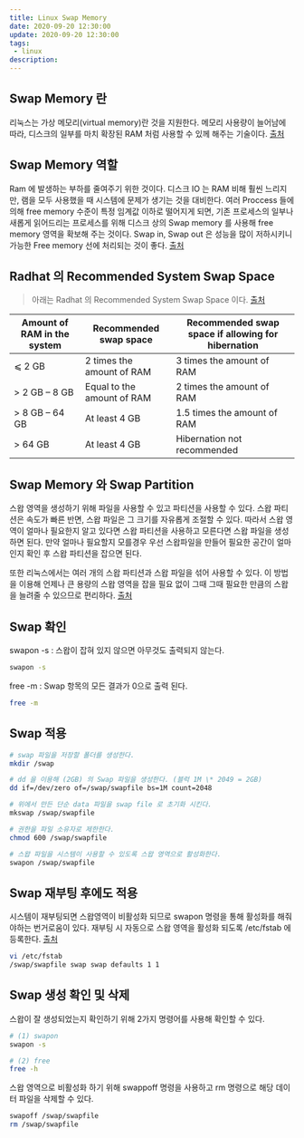 ```yaml
---
title: Linux Swap Memory
date: 2020-09-20 12:30:00
update: 2020-09-20 12:30:00
tags:
 - linux
description:
---
```


## Swap Memory 란

리눅스는 가상 메모리(virtual memory)란 것을 지원한다. 메모리 사용량이 늘어남에 따라,
디스크의 일부를 마치 확장된 RAM 처럼 사용할 수 있께 해주는 기술이다.
[출처](<https://3dmpengines.tistory.com/1663#:~:text=%EB%A6%AC%EB%88%85%EC%8A%A4%EB%8A%94%20%EA%B0%80%EC%83%81%20%EB%A9%94%EB%AA%A8%EB%A6%AC(virtual%20memory)%EB%9E%80%20%EA%B2%83%EC%9D%84%20%EC%A7%80%EC%9B%90%ED%95%9C%EB%8B%A4.&text=%EC%9D%B4%EB%A0%87%EB%93%AF%20%EA%B0%80%EC%83%81%EC%A0%81%EC%9D%B8%20%EB%A9%94%EB%AA%A8%EB%A6%AC%EB%A1%9C,%EB%B0%94%EA%BF%94%EC%B9%98%EA%B8%B0%EB%A5%BC%20%ED%95%9C%EB%8B%A4%EB%8A%94%20%EB%9C%BB>)

## Swap Memory 역할

Ram 에 발생하는 부하를 줄여주기 위한 것이다.
디스크 IO 는 RAM 비해 훨씬 느리지만, 램을 모두 사용했을 때 시스템에 문제가 생기는 것을 대비한다.
여러 Proccess 들에 의해 free memory 수준이 특정 임계값 이하로 떨어지게 되면, 기존 프로세스의 일부나 새롭게 읽어드리는 프로세스를 위해
디스크 상의 Swap memory 를 사용해 free memory 영역을 확보해 주는 것이다.
Swap in, Swap out 은 성능을 많이 저하시키니 가능한 Free memory 선에 처리되는 것이 좋다.
[출처](https://spr2ad.tistory.com/130)

## Radhat 의 Recommended System Swap Space

> 아래는 Radhat 의 Recommended System Swap Space 이다. [출처](https://access.redhat.com/documentation/en-us/red_hat_enterprise_linux/7/html/storage_administration_guide/ch-swapspace)

| Amount of RAM in the system | Recommended swap space     | Recommended swap space if allowing for hibernation |
| --------------------------- | -------------------------- | -------------------------------------------------- |
| ⩽ 2 GB                      | 2 times the amount of RAM  | 3 times the amount of RAM                          |
| > 2 GB – 8 GB               | Equal to the amount of RAM | 2 times the amount of RAM                          |
| > 8 GB – 64 GB              | At least 4 GB              | 1.5 times the amount of RAM                        |
| > 64 GB                     | At least 4 GB              | Hibernation not recommended                        |

## Swap Memory 와 Swap Partition

스왑 영역을 생성하기 위해 파일을 사용할 수 있고 파티션을 사용할 수 있다.
스왑 파티션은 속도가 빠른 반면, 스왑 파일은 그 크기를 자유롭게 조절할 수 있다.
따라서 스왑 영역이 얼마나 필요한지 알고 있다면 스왑 파티션을 사용하고 모른다면 스왑 파일을 생성하면 된다.
만약 얼마나 필요할지 모를경우 우선 스왑파일을 만들어 필요한 공간이 얼마인지 확인 후 스왑 파티션을 잡으면 된다.

또한 리눅스에서는 여러 개의 스왑 파티션과 스왑 파일을 섞어 사용할 수 있다.
이 방법을 이용해 언제나 큰 용량의 스왑 영역을 잡을 필요 없이 그때 그때 필요한 만큼의 스왑을 늘려줄 수 있으므로 편리하다.
[출처](https://spr2ad.tistory.com/130)

## Swap 확인

swapon -s : 스왑이 잡혀 있지 않으면 아무것도 출력되지 않는다.

```bash
swapon -s
```

free -m : Swap 항목의 모든 결과가 0으로 출력 된다.

```bash
free -m
```

## Swap 적용

```bash
# swap 파일을 저장할 폴더를 생성한다.
mkdir /swap

# dd 을 이용해 (2GB) 의 Swap 파일을 생성한다. (블럭 1M \* 2049 = 2GB)
dd if=/dev/zero of=/swap/swapfile bs=1M count=2048

# 위에서 만든 단순 data 파일을 swap file 로 초기화 시킨다.
mkswap /swap/swapfile

# 권한을 파일 소유자로 제한한다.
chmod 600 /swap/swapfile

# 스왑 파일을 시스템이 사용할 수 있도록 스왑 영역으로 활성화한다.
swapon /swap/swapfile
```

## Swap 재부팅 후에도 적용

시스템이 재부팅되면 스왑영역이 비활성화 되므로 swapon 명령을 통해 활성화를 해줘야하는 번거로움이 있다.
재부팅 시 자동으로 스왑 영역을 활성화 되도록 /etc/fstab 에 등록한다.
[출처](https://devanix.tistory.com/311)

```bash
vi /etc/fstab
/swap/swapfile swap swap defaults 1 1
```

## Swap 생성 확인 및 삭제

스왑이 잘 생성되었는지 확인하기 위해 2가지 명령어를 사용해 확인할 수 있다.

```bash
# (1) swapon
swapon -s

# (2) free
free -h
```

스왑 영역으로 비활성화 하기 위해 swappoff 명령을 사용하고
rm 명령으로 해당 데이터 파일을 삭제할 수 있다.

```bash
swapoff /swap/swapfile
rm /swap/swapfile
```

